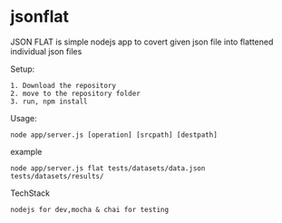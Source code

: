 # jsonflat

JSON FLAT is simple nodejs app to covert given json file into flattened individual json files


Setup:

	1. Download the repository 
	2. move to the repository folder 
	3. run, npm install


Usage: 
    
    node app/server.js [operation] [srcpath] [destpath]




example 
    
    node app/server.js flat tests/datasets/data.json tests/datasets/results/



TechStack

    nodejs for dev,mocha & chai for testing
